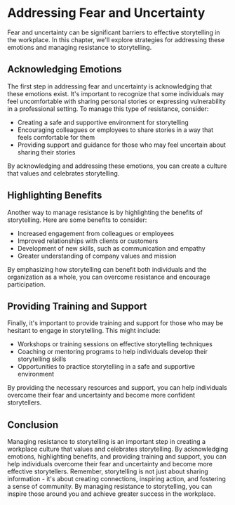 Addressing Fear and Uncertainty
===============================================================================

Fear and uncertainty can be significant barriers to effective storytelling in the workplace. In this chapter, we'll explore strategies for addressing these emotions and managing resistance to storytelling.

Acknowledging Emotions
----------------------

The first step in addressing fear and uncertainty is acknowledging that these emotions exist. It's important to recognize that some individuals may feel uncomfortable with sharing personal stories or expressing vulnerability in a professional setting. To manage this type of resistance, consider:

* Creating a safe and supportive environment for storytelling
* Encouraging colleagues or employees to share stories in a way that feels comfortable for them
* Providing support and guidance for those who may feel uncertain about sharing their stories

By acknowledging and addressing these emotions, you can create a culture that values and celebrates storytelling.

Highlighting Benefits
---------------------

Another way to manage resistance is by highlighting the benefits of storytelling. Here are some benefits to consider:

* Increased engagement from colleagues or employees
* Improved relationships with clients or customers
* Development of new skills, such as communication and empathy
* Greater understanding of company values and mission

By emphasizing how storytelling can benefit both individuals and the organization as a whole, you can overcome resistance and encourage participation.

Providing Training and Support
------------------------------

Finally, it's important to provide training and support for those who may be hesitant to engage in storytelling. This might include:

* Workshops or training sessions on effective storytelling techniques
* Coaching or mentoring programs to help individuals develop their storytelling skills
* Opportunities to practice storytelling in a safe and supportive environment

By providing the necessary resources and support, you can help individuals overcome their fear and uncertainty and become more confident storytellers.

Conclusion
----------

Managing resistance to storytelling is an important step in creating a workplace culture that values and celebrates storytelling. By acknowledging emotions, highlighting benefits, and providing training and support, you can help individuals overcome their fear and uncertainty and become more effective storytellers. Remember, storytelling is not just about sharing information - it's about creating connections, inspiring action, and fostering a sense of community. By managing resistance to storytelling, you can inspire those around you and achieve greater success in the workplace.
